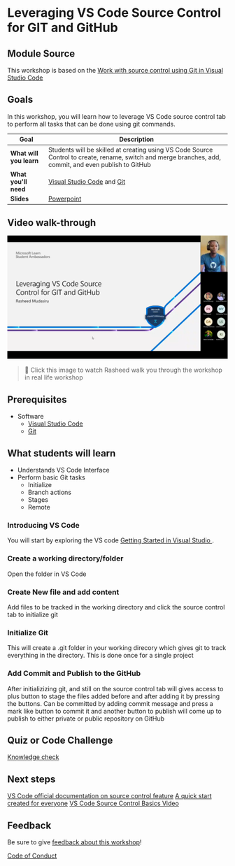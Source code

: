 # Leveraging VS Code Source Control for GIT and GitHub

## Module Source

This workshop is based on the [Work with source control using Git in Visual Studio Code](https://docs.microsoft.com/en-us/learn/modules/work-source-control-git/)

## Goals

In this workshop, you will learn how to leverage VS Code source control tab to perform all tasks that can be done using git commands.

| **Goal**                                          | **Description**                                                                                                       |
| ------------------------------------------------- | --------------------------------------------------------------------------------------------------------------------- |
| **What will you learn**                           | Students will be skilled at creating using VS Code Source Control to create, rename, switch and merge branches, add, commit, and even publish to GitHub                                                          |
| **What you'll need**                              | [Visual Studio Code](https://code.visualstudio.com?WT.mc_id=academic-56602-chrhar) and [Git](https://git-scm.com/) |                                           |
| **Slides**                                        | [Powerpoint](./slides.pptx)                                                                                             |

## Video walk-through

[![workshop walk-through](./images/promo.png)](https://youtu.be/_6B7Qa6-8j4 "workshop walk-through")
> 🎥 Click this image to watch Rasheed walk you through the workshop in real life workshop



## Prerequisites

- Software
  - [Visual Studio Code](https://code.visualstudio.com?WT.mc_id=academic-56602-chrhar)
  - [Git](https://git-scm.com/)


## What students will learn

- Understands VS Code Interface
- Perform basic Git tasks
   -  Initialize
   - Branch actions
   - Stages
   - Remote


### Introducing VS Code

You will start by exploring the VS code [Getting Started in Visual Studio ](https://docs.microsoft.com/en-us/learn/modules/develop-web-apps-with-vs-code/).

### Create a working directory/folder

Open the folder in VS Code

### Create New file and add content

Add files to be tracked in the working directory and click the source control tab to initialize git

### Initialize Git

This will create a .git folder in your working direcory which gives git to track everything in the directory. This is done once for a single project

### Add Commit and Publish to the GitHub

After initializizing git, and still on the source control tab will gives access to plus button to stage the files added before and after adding it by pressing the buttons. Can be committed by adding commit message and press a mark like button to commit it and another button to publish will come up to publish to either private or public repository on GitHub

## Quiz or Code Challenge

[Knowledge check](https://docs.microsoft.com/en-us/learn/modules/work-source-control-git/12-check)

## Next steps

[VS Code official documentation on source control feature](https://code.visualstudio.com/Docs/editor/versioncontrol)
[A quick start created for everyone](https://taiwrash.github.io/g4-workshop/beginner-intermediate/4-git-in-vscode.html)
[VS Code Source Control Basics Video](https://youtu.be/i_23KUAEtUM)


## Feedback

Be sure to give [feedback about this workshop](https://forms.office.com/r/MdhJWMZthR)!

[Code of Conduct](../../CODE_OF_CONDUCT.md)
